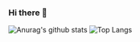 ### Hi there 👋
![Anurag's github stats](https://github-readme-stats.vercel.app/api?username=lu1um&show_icons=true&theme=tokyonight)
![Top Langs](https://github-readme-stats.vercel.app/api/top-langs/?username=lu1um&layout=compact&theme=tokyonight)

<!--
**lu1um/lu1um** is a ✨ _special_ ✨ repository because its `README.md` (this file) appears on your GitHub profile.

Here are some ideas to get you started:

- 🔭 I’m currently working on ...
- 🌱 I’m currently learning ...
- 👯 I’m looking to collaborate on ...
- 🤔 I’m looking for help with ...
- 💬 Ask me about ...
- 📫 How to reach me: ...
- 😄 Pronouns: ...
- ⚡ Fun fact: ...
-->
